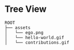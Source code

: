 <h1>Tree View </h1>
<pre>
ROOT
├── assets
│   └── ego.png
│   └── hello-world.gif
│   └── contributions.gif
</pre>
